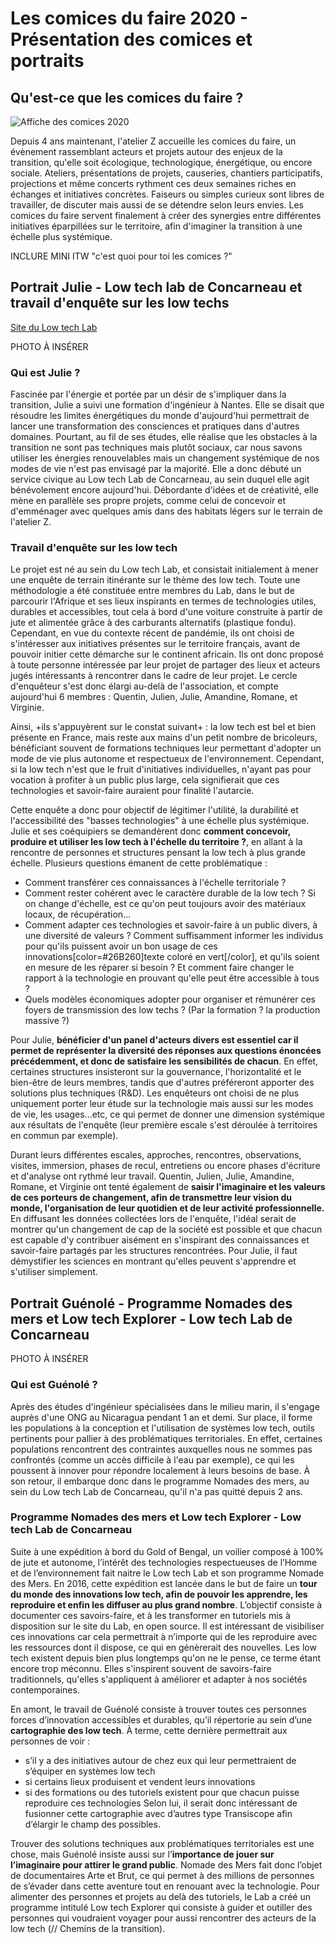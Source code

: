 # Les comices du faire 2020 - Présentation des comices et portraits

## Qu'est-ce que les comices du faire ? 

![Affiche des comices 2020](https://movilab.org/images/movilab/4/45/Comices2020_copie.jpg) 

Depuis 4 ans maintenant, l'atelier Z accueille les comices du faire, un évènement rassemblant acteurs et projets autour des enjeux de la transition, qu'elle soit écologique, technologique, énergétique, ou encore sociale. Ateliers, présentations de projets, causeries, chantiers participatifs, projections et même concerts rythment ces deux semaines riches en échanges et initiatives concrètes. Faiseurs ou simples curieux sont libres de travailler, de discuter mais aussi de se détendre selon leurs envies. Les comices du faire servent finalement à créer des synergies entre différentes initiatives éparpillées sur le territoire, afin d'imaginer la transition à une échelle plus systémique. 

INCLURE MINI ITW "c'est quoi pour toi les comices ?"

## Portrait Julie - Low tech lab de Concarneau et travail d'enquête sur les low techs 

[Site du Low tech Lab](https://lowtechlab.org) 

PHOTO À INSÉRER 

### Qui est Julie ? 

Fascinée par l'énergie et portée par un désir de s'impliquer dans la transition, Julie a suivi une formation d'ingénieur à Nantes. Elle se disait que résoudre les limites énergétiques du monde d'aujourd'hui permettrait de lancer une transformation des consciences et pratiques dans d'autres domaines. Pourtant, au fil de ses études, elle réalise que les obstacles à la transition ne sont pas techniques mais plutôt sociaux, car nous savons utiliser les énergies renouvelables mais un changement systémique de nos modes de vie n'est pas envisagé par la majorité. Elle a donc débuté un service civique au Low tech Lab de Concarneau, au sein duquel elle agit bénévolement encore aujourd'hui. Débordante d'idées et de créativité, elle mène en parallèle ses propre projets, comme celui de concevoir et d'emménager avec quelques amis dans des habitats légers sur le terrain de l'atelier Z. 

### Travail d'enquête sur les low tech

Le projet est né au sein du Low tech Lab, et consistait initialement à mener une enquête de terrain itinérante sur le thème des low tech. Toute une méthodologie a été constituée entre membres du Lab, dans le but de parcourir l'Afrique et ses lieux inspirants en termes de technologies utiles, durables et accessibles, tout cela à bord d'une voiture construite à partir de jute et alimentée grâce à des carburants alternatifs (plastique fondu). Cependant, en vue du contexte récent de pandémie, ils ont choisi de s'intéresser aux initiatives présentes sur le territoire français, avant de pouvoir initier cette démarche sur le continent africain. 
Ils ont donc proposé à toute personne intéressée par leur projet de partager des lieux et acteurs jugés intéressants à rencontrer dans le cadre de leur projet. Le cercle d'enquêteur s'est donc élargi au-delà de l'association, et compte aujourd'hui 6 membres : Quentin, Julien, Julie, Amandine, Romane, et Virginie.

Ainsi, +ils s'appuyèrent sur le constat suivant+ : la low tech est bel et bien présente en France, mais reste aux mains d'un petit nombre de bricoleurs, 
bénéficiant souvent de formations techniques leur permettant d'adopter un mode de vie plus autonome et respectueux de l'environnement. Cependant, si la low tech n'est que le fruit d'initiatives individuelles, n'ayant pas pour vocation à profiter à un public plus large, cela signifierait que ces technologies 
et savoir-faire auraient pour finalité l'autarcie. 

Cette enquête a donc pour objectif de légitimer l'utilité, la durabilité et l'accessibilité des "basses technologies" à une échelle plus systémique. Julie et ses coéquipiers se demandèrent donc **comment concevoir, produire et utiliser les low tech à l'échelle du territoire ?**, en allant à la rencontre de personnes et structures pensant la low tech à plus grande échelle. Plusieurs questions émanent de cette problématique : 
* Comment transférer ces connaissances à l'échelle territoriale ?
* Comment rester cohérent avec le caractère durable de la low tech ? Si on change d'échelle, est ce qu'on peut toujours avoir des matériaux locaux, de récupération...
* Comment adapter ces technologies et savoir-faire à un public divers, à une diversité de valeurs ? Comment suffisamment informer les individus pour qu'ils puissent avoir un bon usage de ces innovations[color=#26B260]texte coloré en vert[/color], et qu'ils soient en mesure de les réparer si besoin ? Et comment faire changer le rapport à la technologie en prouvant qu'elle peut être accessible à tous ? 
* Quels modèles économiques adopter pour organiser et rémunérer ces foyers de transmission des low techs ? (Par la formation ? la production massive ?) 

Pour Julie, **bénéficier d'un panel d'acteurs divers est essentiel car il permet de représenter la diversité des réponses aux questions énoncées précédemment, et donc de satisfaire les sensibilités de chacun**. En effet, certaines structures insisteront sur la gouvernance, l'horizontalité et le bien-être de leurs membres, tandis que d'autres préféreront apporter des solutions plus techniques (R&D). Les enquêteurs ont choisi de ne plus uniquement porter leur étude sur la technologie mais aussi sur les modes de vie, les usages...etc, ce qui permet de donner une dimension systémique aux résultats de l'enquête (leur première escale s'est déroulée à territoires en commun par exemple). 

Durant leurs différentes escales, approches, rencontres, observations, visites, immersion, phases de recul, entretiens ou encore phases d'écriture et d'analyse ont rythmé leur travail. Quentin, Julien, Julie, Amandine, Romane, et Virginie ont tenté également de **saisir l'imaginaire et les valeurs de ces porteurs de changement, afin de transmettre leur vision du monde, l'organisation de leur quotidien et de leur activité professionnelle.** En diffusant les données collectées lors de l'enquête, l'idéal serait de montrer qu'un changement de cap de la société est possible et que chacun est capable d'y contribuer aisément en s'inspirant des connaissances et savoir-faire partagés par les structures rencontrées. Pour Julie, il faut démystifier les sciences en montrant qu'elles peuvent s'apprendre et s'utiliser simplement.

## Portrait Guénolé - Programme Nomades des mers et Low tech Explorer - Low tech Lab de Concarneau 

PHOTO À INSÉRER

### Qui est Guénolé ?

Après des études d'ingénieur spécialisées dans le milieu marin, il s'engage auprès d'une ONG au Nicaragua pendant 1 an et demi. Sur place, il forme les populations à la conception et l'utilisation de systèmes low tech, outils pertinents pour pallier à des problématiques territoriales. En effet, certaines populations rencontrent des contraintes auxquelles nous ne sommes pas confrontés (comme un accès difficile à l'eau par exemple), ce qui les poussent à innover pour répondre localement à leurs besoins de base. À son retour, il embarque donc dans le programme Nomades des mers, au sein du Low tech Lab de Concarneau, qu'il n'a pas quitté depuis 2 ans. 

### Programme Nomades des mers et Low tech Explorer - Low tech Lab de Concarneau

Suite à une expédition à bord du Gold of Bengal, un voilier composé à 100% de jute et autonome, l’intérêt des technologies respectueuses de l’Homme et de l’environnement fait naitre le Low tech Lab et son programme Nomade des Mers. En 2016, cette expédition est lancée dans le but de faire un **tour du monde des innovations low tech, afin de pouvoir les apprendre, les reproduire et enfin les diffuser au plus grand nombre**. L’objectif consiste à documenter ces savoirs-faire, et à les transformer en tutoriels mis à disposition sur le site du Lab, en open source. Il est intéressant de visibiliser ces innovations car cela permettrait à n’importe qui de les reproduire avec les ressources dont il dispose, ce qui en génèrerait des nouvelles. Les low tech existent depuis bien plus longtemps qu'on ne le pense, ce terme étant encore trop méconnu. Elles s'inspirent souvent de savoirs-faire traditionnels, qu'elles s'appliquent à améliorer et adapter à nos sociétés contemporaines.

En amont, le travail de Guénolé consiste à trouver toutes ces personnes forces d’innovation accessibles et durables, qu’il répertorie au sein d’une **cartographie des low tech**. À terme, cette dernière permettrait aux personnes de voir : 
*	s’il y a des initiatives autour de chez eux qui leur permettraient de s’équiper en systèmes low tech 
*	si certains lieux produisent et vendent leurs innovations 
*	si des formations ou des tutoriels existent pour que chacun puisse reproduire ces technologies
Selon lui, il serait donc intéressant de fusionner cette cartographie avec d’autres type Transiscope afin d’élargir le champ des possibles. 

Trouver des solutions techniques aux problématiques territoriales est une chose, mais Guénolé insiste aussi sur l’**importance de jouer sur l’imaginaire pour attirer le grand public**. Nomade des Mers fait donc l’objet de documentaires Arte et Brut, ce qui permet à des millions de personnes de s’évader dans cette aventure tout en renouant avec la technologie. Pour alimenter des personnes et projets au delà des tutoriels, le Lab a créé un programme intitulé Low tech Explorer qui consiste à guider et outiller des personnes qui voudraient voyager pour aussi rencontrer des acteurs de la low tech (// Chemins de la transition). 







